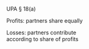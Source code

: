 UPA § 18(a)  

Profits: partners share equally  

Losses: partners contribute  
according to share of profits